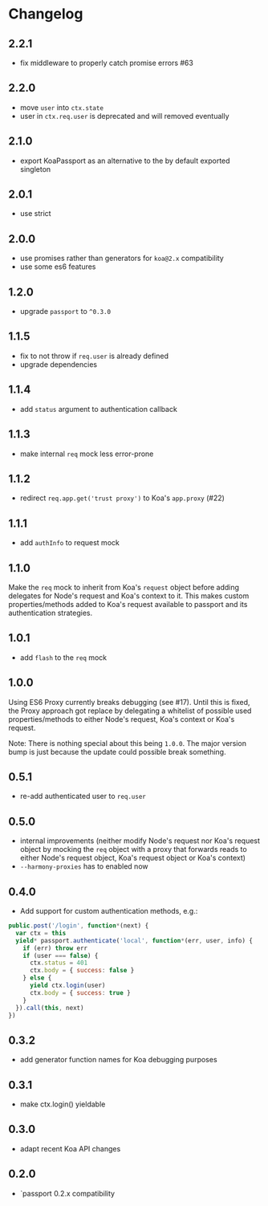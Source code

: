 # Changelog

## 2.2.1

- fix middleware to properly catch promise errors #63

## 2.2.0

- move `user` into `ctx.state`
- user in `ctx.req.user` is deprecated and will removed eventually

## 2.1.0

- export KoaPassport as an alternative to the by default exported singleton

## 2.0.1

- use strict

## 2.0.0

- use promises rather than generators for `koa@2.x` compatibility
- use some es6 features

## 1.2.0

- upgrade `passport` to `^0.3.0`

## 1.1.5

- fix to not throw if `req.user` is already defined
- upgrade dependencies

## 1.1.4

- add `status` argument to authentication callback

## 1.1.3

- make internal `req` mock less error-prone

## 1.1.2

- redirect `req.app.get('trust proxy')` to Koa's `app.proxy` (#22)

## 1.1.1

- add `authInfo` to request mock

## 1.1.0

Make the `req` mock to inherit from Koa's `request` object before adding delegates for Node's request and Koa's context to it. This makes custom properties/methods added to Koa's request available to passport and its authentication strategies.

## 1.0.1

- add `flash` to the `req` mock

## 1.0.0

Using ES6 Proxy currently breaks debugging (see #17). Until this is fixed, the Proxy approach got replace by delegating a whitelist of possible used properties/methods to either Node's request, Koa's context or Koa's request.

Note: There is nothing special about this being `1.0.0`. The major version bump is just because the update could possible break something.

## 0.5.1

- re-add authenticated user to `req.user`

## 0.5.0

- internal improvements (neither modify Node's request nor Koa's request object by mocking the `req` object with a proxy that forwards reads to either Node's request object, Koa's request object or Koa's context)
- `--harmony-proxies` has to enabled now

## 0.4.0

- Add support for custom authentication methods, e.g.:

```js
public.post('/login', function*(next) {
  var ctx = this
  yield* passport.authenticate('local', function*(err, user, info) {
    if (err) throw err
    if (user === false) {
      ctx.status = 401
      ctx.body = { success: false }
    } else {
      yield ctx.login(user)
      ctx.body = { success: true }
    }
  }).call(this, next)
})
```

## 0.3.2

- add generator function names for Koa debugging purposes

## 0.3.1

- make ctx.login() yieldable

## 0.3.0

- adapt recent Koa API changes

## 0.2.0

- `passport 0.2.x compatibility